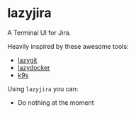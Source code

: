 # lazyjira

A Terminal UI for Jira.

Heavily inspired by these awesome tools:

- [lazygit](https://github.com/jesseduffield/lazygit)
- [lazydocker](https://github.com/jesseduffield/lazydocker)
- [k9s](https://github.com/derailed/k9s)

Using `lazyjira` you can:

- Do nothing at the moment

